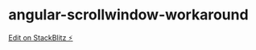 # angular-scrollwindow-workaround

[Edit on StackBlitz ⚡️](https://stackblitz.com/edit/angular-sygccx-yxae5u)